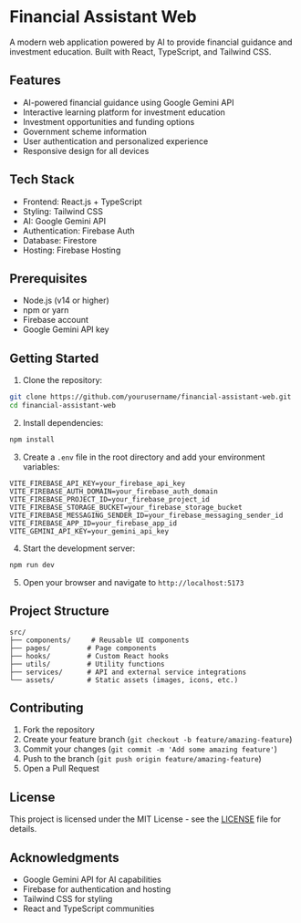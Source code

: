 # Financial Assistant Web

A modern web application powered by AI to provide financial guidance and investment education. Built with React, TypeScript, and Tailwind CSS.

## Features

- AI-powered financial guidance using Google Gemini API
- Interactive learning platform for investment education
- Investment opportunities and funding options
- Government scheme information
- User authentication and personalized experience
- Responsive design for all devices

## Tech Stack

- Frontend: React.js + TypeScript
- Styling: Tailwind CSS
- AI: Google Gemini API
- Authentication: Firebase Auth
- Database: Firestore
- Hosting: Firebase Hosting

## Prerequisites

- Node.js (v14 or higher)
- npm or yarn
- Firebase account
- Google Gemini API key

## Getting Started

1. Clone the repository:
```bash
git clone https://github.com/yourusername/financial-assistant-web.git
cd financial-assistant-web
```

2. Install dependencies:
```bash
npm install
```

3. Create a `.env` file in the root directory and add your environment variables:
```env
VITE_FIREBASE_API_KEY=your_firebase_api_key
VITE_FIREBASE_AUTH_DOMAIN=your_firebase_auth_domain
VITE_FIREBASE_PROJECT_ID=your_firebase_project_id
VITE_FIREBASE_STORAGE_BUCKET=your_firebase_storage_bucket
VITE_FIREBASE_MESSAGING_SENDER_ID=your_firebase_messaging_sender_id
VITE_FIREBASE_APP_ID=your_firebase_app_id
VITE_GEMINI_API_KEY=your_gemini_api_key
```

4. Start the development server:
```bash
npm run dev
```

5. Open your browser and navigate to `http://localhost:5173`

## Project Structure

```
src/
├── components/     # Reusable UI components
├── pages/         # Page components
├── hooks/         # Custom React hooks
├── utils/         # Utility functions
├── services/      # API and external service integrations
└── assets/        # Static assets (images, icons, etc.)
```

## Contributing

1. Fork the repository
2. Create your feature branch (`git checkout -b feature/amazing-feature`)
3. Commit your changes (`git commit -m 'Add some amazing feature'`)
4. Push to the branch (`git push origin feature/amazing-feature`)
5. Open a Pull Request

## License

This project is licensed under the MIT License - see the [LICENSE](LICENSE) file for details.

## Acknowledgments

- Google Gemini API for AI capabilities
- Firebase for authentication and hosting
- Tailwind CSS for styling
- React and TypeScript communities